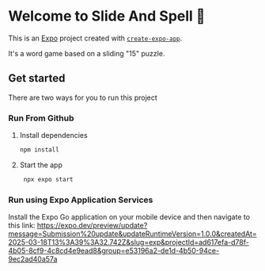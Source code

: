 # Welcome to Slide And Spell 👋

This is an [Expo](https://expo.dev) project created with [`create-expo-app`](https://www.npmjs.com/package/create-expo-app).

It's a word game based on a sliding "15" puzzle.

## Get started

There are two ways for you to run this project

### Run From Github

1. Install dependencies

   ```bash
   npm install
   ```

2. Start the app

   ```bash
    npx expo start
   ```
### Run using Expo Application Services

Install the Expo Go application on your mobile device and then navigate to this link: https://expo.dev/preview/update?message=Submission%20update&updateRuntimeVersion=1.0.0&createdAt=2025-03-18T13%3A39%3A32.742Z&slug=exp&projectId=ad617efa-d78f-4b05-8cf9-4c8cd4e9ead8&group=e53196a2-de1d-4b50-94ce-9ec2ad40a57a




